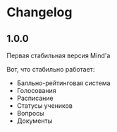 # Changelog

## 1.0.0

Первая стабильная версия Mind'a

Вот, что стабильно работает:

- Балльно-рейтинговая система
- Голосования
- Расписание
- Статусы учеников
- Вопросы
- Документы

